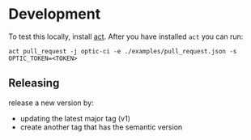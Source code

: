 # Development

To test this locally, install [act](https://github.com/nektos/act). After you have installed `act` you can run:

`act pull_request -j optic-ci -e ./examples/pull_request.json -s OPTIC_TOKEN=<TOKEN>`

## Releasing

release a new version by:
- updating the latest major tag (v1)
- create another tag that has the semantic version
